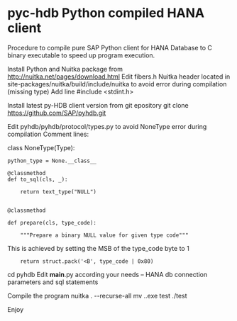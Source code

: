 # pyc-hdb Python compiled HANA client

Procedure to compile pure SAP Python client for HANA Database to C binary executable to speed up program execution.

Install Python and Nuitka package from http://nuitka.net/pages/download.html
Edit fibers.h Nuitka header located in site-packages/nuitka/build/include/nuitka to avoid error during compilation (missing type)
Add line
#include <stdint.h>

Install latest py-HDB client version from git epository
git clone https://github.com/SAP/pyhdb.git

Edit pyhdb/pyhdb/protocol/types.py to avoid NoneType error during compilation
Comment lines:

class NoneType(Type):

    python_type = None.__class__

    @classmethod
    def to_sql(cls, _):

        return text_type("NULL")


    @classmethod

    def prepare(cls, type_code):

        """Prepare a binary NULL value for given type code"""
        
 This is achieved by setting the MSB of the type_code byte to 1

        return struct.pack('<B', type_code | 0x80)

cd pyhdb
Edit __main__.py according your needs – HANA db connection parameters and sql statements

Compile the program
nuitka . --recurse-all
mv ..exe test
./test

Enjoy
